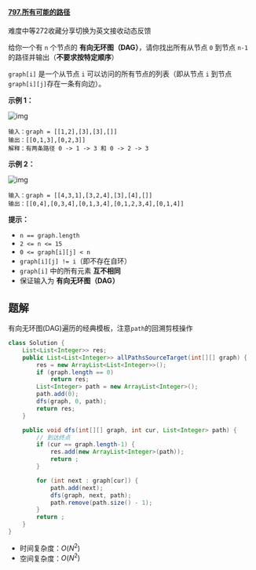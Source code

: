 #### [797.所有可能的路径](https://leetcode-cn.com/problems/all-paths-from-source-to-target/)

难度中等272收藏分享切换为英文接收动态反馈

给你一个有 `n` 个节点的 **有向无环图（DAG）**，请你找出所有从节点 `0` 到节点 `n-1` 的路径并输出（**不要求按特定顺序**）

 `graph[i]` 是一个从节点 `i` 可以访问的所有节点的列表（即从节点 `i` 到节点 `graph[i][j]`存在一条有向边）。

 

**示例 1：**

![img](https://assets.leetcode.com/uploads/2020/09/28/all_1.jpg)

```
输入：graph = [[1,2],[3],[3],[]]
输出：[[0,1,3],[0,2,3]]
解释：有两条路径 0 -> 1 -> 3 和 0 -> 2 -> 3
```

**示例 2：**

![img](https://assets.leetcode.com/uploads/2020/09/28/all_2.jpg)

```
输入：graph = [[4,3,1],[3,2,4],[3],[4],[]]
输出：[[0,4],[0,3,4],[0,1,3,4],[0,1,2,3,4],[0,1,4]]
```

 

**提示：**

- `n == graph.length`
- `2 <= n <= 15`
- `0 <= graph[i][j] < n`
- `graph[i][j] != i`（即不存在自环）
- `graph[i]` 中的所有元素 **互不相同**
- 保证输入为 **有向无环图（DAG）**

## 题解

有向无环图(DAG)遍历的经典模板，注意`path`的回溯剪枝操作

```java
class Solution {
    List<List<Integer>> res;
    public List<List<Integer>> allPathsSourceTarget(int[][] graph) {
        res = new ArrayList<List<Integer>>();
        if (graph.length == 0)
            return res;
        List<Integer> path = new ArrayList<Integer>();
        path.add(0);
        dfs(graph, 0, path);
        return res;
    }

    public void dfs(int[][] graph, int cur, List<Integer> path) {
        // 到达终点
        if (cur == graph.length-1) {
            res.add(new ArrayList<Integer>(path));
            return ;
        }

        for (int next : graph[cur]) {
            path.add(next);
            dfs(graph, next, path);
            path.remove(path.size() - 1);
        }
        return ;
    }
}
```

* 时间复杂度：$O(N^2)$
* 空间复杂度：$O(N^2)$
